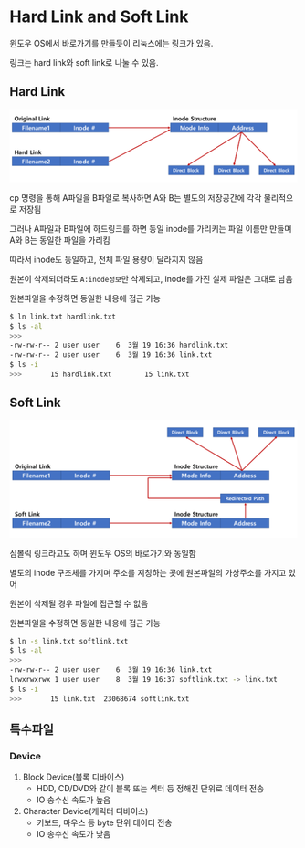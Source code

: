 # Hard Link and Soft Link

윈도우 OS에서 바로가기를 만들듯이 리눅스에는 링크가 있음.

링크는 hard link와 soft link로 나눌 수 있음.



## Hard Link

![hard link](../images/ch3-7_hard_link.png)

cp 명령을 통해 A파일을 B파일로 복사하면 A와 B는 별도의 저장공간에 각각 물리적으로 저장됨

그러나 A파일과 B파일에 하드링크를 하면 동일 inode를 가리키는 파일 이름만 만들며 A와 B는 동일한 파일을 가리킴

따라서 inode도 동일하고, 전체 파일 용량이 달라지지 않음

원본이 삭제되더라도 `A:inode정보`만 삭제되고, inode를 가진 실제 파일은 그대로 남음

원본파일을 수정하면 동일한 내용에 접근 가능

```bash
$ ln link.txt hardlink.txt
$ ls -al
>>>
-rw-rw-r-- 2 user user    6  3월 19 16:36 hardlink.txt
-rw-rw-r-- 2 user user    6  3월 19 16:36 link.txt
$ ls -i
>>>       15 hardlink.txt        15 link.txt
```



## Soft Link

![soft link](../images/ch3-7_soft_link.png)

심볼릭 링크라고도 하며 윈도우 OS의 바로가기와 동일함

별도의 inode 구조체를 가지며 주소를 지칭하는 곳에 원본파일의 가상주소를 가지고 있어

원본이 삭제될 경우 파일에 접근할 수 없음

원본파일을 수정하면 동일한 내용에 접근 가능

```bash
$ ln -s link.txt softlink.txt
$ ls -al
>>>
-rw-rw-r-- 2 user user    6  3월 19 16:36 link.txt
lrwxrwxrwx 1 user user    8  3월 19 16:37 softlink.txt -> link.txt
$ ls -i
>>>       15 link.txt  23068674 softlink.txt
```



## 특수파일

### Device

1. Block Device(블록 디바이스)
   - HDD, CD/DVD와 같이 블록 또는 섹터 등 정해진 단위로 데이터 전송
   - IO 송수신 속도가 높음
2. Character Device(캐릭터 디바이스)
   - 키보드, 마우스 등 byte 단위 데이터 전송
   - IO 송수신 속도가 낮음